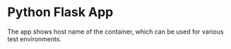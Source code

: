 # Python Flask App

The app shows host name of the container, which can be used for various test environments. 
